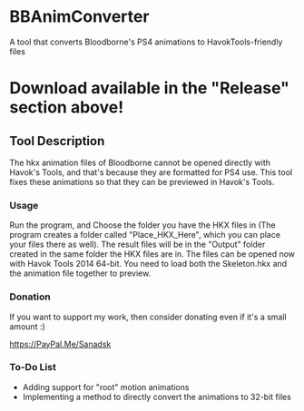 # BBAnimConverter
A tool that converts Bloodborne's PS4 animations to HavokTools-friendly files

# Download available in the "Release" section above!


## Tool Description
The hkx animation files of Bloodborne cannot be opened directly with Havok's Tools, and that's because they are formatted for PS4 use. This tool fixes these animations so that they can be previewed in Havok's Tools.


### Usage

Run the program, and Choose the folder you have the HKX files in (The program creates a folder called "Place_HKX_Here", which you can place your files there as well). The result files will be in the "Output" folder created in the same folder the HKX files are in.
The files can be opened now with Havok Tools 2014 64-bit.
You need to load both the Skeleton.hkx and the animation file together to preview.

### Donation
If you want to support my work, then consider donating even if it's a small amount :)

https://PayPal.Me/Sanadsk


### To-Do List

- Adding support for "root" motion animations
- Implementing a method to directly convert the animations to 32-bit files

